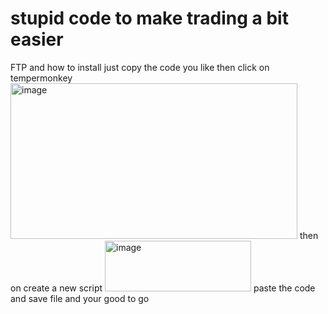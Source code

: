 # stupid code to make trading a bit easier 
FTP
and how to install just copy the code you like then click on tempermonkey <img width="459" height="249" alt="image" src="https://github.com/user-attachments/assets/e04298bb-b751-4804-800e-b0e3c1233fe7" />
then on create a new script 
<img width="234" height="81" alt="image" src="https://github.com/user-attachments/assets/ce4bf00b-085d-4e1f-8328-dd24397a9f39" />
paste the code and save file and your good to go 
